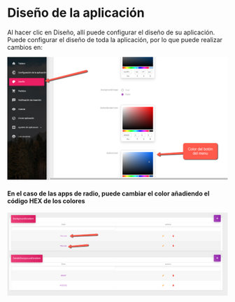 # Diseño de la aplicación

Al hacer clic en Diseño, allí puede configurar el diseño de su aplicación. Puede configurar el diseño de toda la aplicación, por lo que puede realizar cambios en:

![](../.gitbook/assets/image%20%2823%29.png)

#### En el caso de las apps de radio, puede cambiar el color añadiendo el código HEX de los colores

![](../.gitbook/assets/image%20%2822%29.png)


